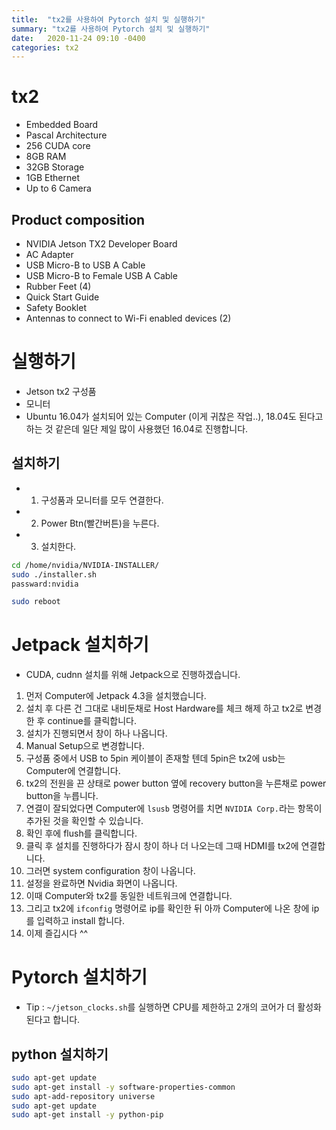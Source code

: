 ```yaml
---
title:  "tx2를 사용하여 Pytorch 설치 및 실행하기"
summary: "tx2를 사용하여 Pytorch 설치 및 실행하기"
date:   2020-11-24 09:10 -0400
categories: tx2
---
```


# tx2

- Embedded Board
- Pascal Architecture
- 256 CUDA core
- 8GB RAM
- 32GB Storage
- 1GB Ethernet
- Up to 6 Camera

## Product composition

- NVIDIA Jetson TX2 Developer Board
- AC Adapter
- USB Micro-B to USB A Cable
- USB Micro-B to Female USB A Cable
- Rubber Feet (4)
- Quick Start Guide
- Safety Booklet
- Antennas to connect to Wi-Fi enabled devices (2)

# 실행하기

- Jetson tx2 구성품
- 모니터
- Ubuntu 16.04가 설치되어 있는 Computer (이게 귀찮은 작업..), 18.04도 된다고 하는 것 같은데 일단 제일 많이 사용했던 16.04로 진행합니다.


## 설치하기

- 1. 구성품과 모니터를 모두 연결한다.
- 2. Power Btn(빨간버튼)을 누른다.
- 3. 설치한다.

```sh
cd /home/nvidia/NVIDIA-INSTALLER/
sudo ./installer.sh
passward:nvidia

sudo reboot
```

# Jetpack 설치하기

- CUDA, cudnn 설치를 위해 Jetpack으로 진행하겠습니다.

1. 먼저 Computer에 Jetpack 4.3을 설치했습니다.
2. 설치 후 다른 건 그대로 내비둔채로 Host Hardware를 체크 해제 하고 tx2로 변경한 후 continue를 클릭합니다.
3. 설치가 진행되면서 창이 하나 나옵니다.
4. Manual Setup으로 변경합니다.
5. 구성품 중에서 USB to 5pin 케이블이 존재할 텐데 5pin은 tx2에 usb는 Computer에 연결합니다.
6. tx2의 전원을 끈 상태로 power button 옆에 recovery button을 누른채로 power button을 누릅니다.
7. 연결이 잘되었다면 Computer에 `lsusb` 명령어를 치면 `NVIDIA Corp.`라는 항목이 추가된 것을 확인할 수 있습니다.
8. 확인 후에 flush를 클릭합니다.
9. 클릭 후 설치를 진행하다가 잠시 창이 하나 더 나오는데 그때 HDMI를 tx2에 연결합니다.
10. 그러면 system configuration 창이 나옵니다.
11. 설정을 완료하면 Nvidia 화면이 나옵니다.
12. 이때 Computer와 tx2를 동일한 네트워크에 연결합니다.
13. 그리고 tx2에 `ifconfig` 명령어로 ip를 확인한 뒤 아까 Computer에 나온 창에 ip를 입력하고 install 합니다.
14. 이제 즐깁시다 ^^

# Pytorch 설치하기

- Tip : `~/jetson_clocks.sh`를 실행하면 CPU를 제한하고 2개의 코어가 더 활성화 된다고 합니다.

## python 설치하기

```sh
sudo apt-get update
sudo apt-get install -y software-properties-common
sudo apt-add-repository universe
sudo apt-get update
sudo apt-get install -y python-pip
```
